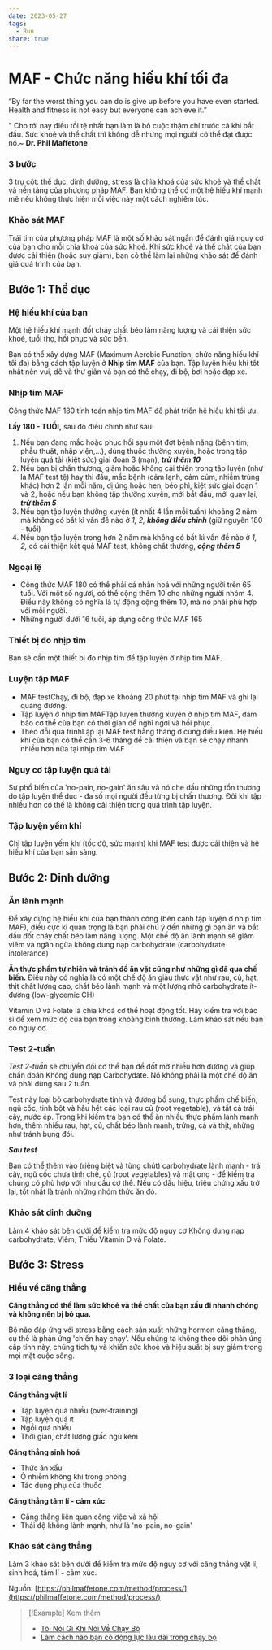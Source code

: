 ```yaml
---
date: 2023-05-27
tags:
  - Run
share: true
---
```


# MAF - Chức năng hiếu khí tối đa

“By far the worst thing you can do is give up before you have even started. Health and fitness is not easy but everyone can achieve it.”

" Cho tới nay điều tồi tệ nhất bạn làm là bỏ cuộc thậm chí trước cả khi bắt đầu. Sức khoẻ và thể chất thì không dễ nhưng mọi người có thể đạt được nó.~ **Dr. Phil Maffetone**

### 3 bước

3 trụ cột: thể dục, dinh dưỡng, stress là chìa khoá của sức khoẻ và thể chất và nền tảng của phương pháp MAF. Bạn không thể có một hệ hiếu khí mạnh mẽ nếu không thực hiện mỗi việc này một cách nghiêm túc.

### Khảo sát MAF

Trái tim của phương pháp MAF là một số khảo sát ngắn để đánh giá nguy cơ của bạn cho mỗi chìa khoá của sức khoẻ. Khi sức khoẻ và thể chât của bạn được cải thiện (hoặc suy giảm), bạn có thể làm lại những khảo sát để đánh giá quá trình của bạn.

## Bước 1: Thể dục

### Hệ hiếu khí của bạn

Một hệ hiếu khí mạnh đốt cháy chất béo làm năng lượng và cải thiện sức khoẻ, tuổi thọ, hồi phục và sức bền.

Bạn có thể xây dựng MAF (Maximum Aerobic Function, chức năng hiếu khí tối đa) bằng cách tập luyện ở **Nhịp tim MAF** của bạn. Tập luyện hiếu khí tốt nhất nên vui, dễ và thư giãn và bạn có thể chạy, đi bộ, bơi hoặc đạp xe.

### Nhịp tim MAF

Công thức MAF 180 tính toán nhịp tim MAF để phát triển hệ hiếu khí tối ưu.

**Lấy 180 - TUỔI,** sau đó điều chỉnh như sau:

1. Nếu bạn đang mắc hoặc phục hồi sau một đợt bệnh nặng (bệnh tim, phẫu thuật, nhập viện,...), dùng thuốc thường xuyên, hoặc trong tập luyện quá tải (kiệt sức) giai đoạn 3 (mạn), ***trừ thêm 10***
2. Nếu bạn bị chấn thương, giảm hoặc không cải thiện trong tập luyện (như là MAF test tệ) hay thi đấu, mắc bệnh (cảm lạnh, cảm cúm, nhiễm trùng khác) hơn 2 lần mỗi năm, dị ứng hoặc hen, béo phì, kiệt sức giai đoạn 1 và 2, hoặc nếu bạn không tập thường xuyên, mới bắt đầu, mới quay lại, ***trừ thêm 5***
3. Nếu bạn tập luyện thường xuyên (ít nhất 4 lần mỗi tuần) khoảng 2 năm mà không có bất kì vấn đề nào ở *1, 2,* ***không điều chỉnh*** (giữ nguyên 180 - tuổi)
4. Nếu bạn tập luyện trong hơn 2 năm mà không có bất kì vấn đề nào ở *1, 2,* có cải thiện kết quả MAF test, không chất thương, ***cộng thêm 5***

### Ngoại lệ

- Công thức MAF 180 có thể phải cá nhân hoá với những người trên 65 tuổi. Với một số người, có thể cộng thêm 10 cho những người nhóm 4. Điều này không có nghĩa là tự động cộng thêm 10, mà nó phải phù hợp với mỗi người.
- Những người dưới 16 tuổi, áp dụng công thức MAF 165

### Thiết bị đo nhịp tim

Bạn sẽ cần một thiết bị đo nhịp tim để tập luyện ở nhịp tim MAF.

### Luyện tập MAF

- MAF testChạy, đi bộ, đạp xe khoảng 20 phút tại nhịp tim MAF và ghi lại quảng đường.
- Tập luyện ở nhịp tim MAFTập luyện thường xuyên ở nhịp tim MAF, đảm bảo cơ thể của bạn có thời gian để nghỉ ngơi và hồi phục.
- Theo dỗi quá trìnhLặp lại MAF test hằng tháng ở cùng điều kiện. Hệ hiếu khí của bạn có thể cần 3-6 tháng để cải thiện và bạn sẽ chạy nhanh nhiều hơn nữa tại nhịp tim MAF

### Nguy cơ tập luyện quá tải

Sự phổ biến của 'no-pain, no-gain' ăn sâu và nó che dấu những tổn thương do tập luyện thể dục - đa số mọi người đều từng bị chấn thương. Đôi khi tập nhiều hơn có thể là không cải thiện trong quá trình tập luyện.

### Tập luyện yếm khí

Chỉ tập luyện yếm khí (tốc độ, sức mạnh) khi MAF test được cải thiện và hệ hiếu khí của bạn sẵn sàng.

## Bước 2: Dinh dưỡng

### Ăn lành mạnh

Để xây dựng hệ hiếu khi của bạn thành công (bên cạnh tập luyện ở nhịp tim MAF), điều cực kì quan trọng là bạn phải chú ý đến những gì bạn ăn và bắt đầu đốt cháy chất béo làm năng lượng. Một chế độ ăn lành mạnh sẽ giảm viêm và ngăn ngừa không dung nạp carbohydrate (carbohydrate intolerance)

**Ăn thực phẩm tự nhiên** **và tránh đồ ăn vặt cũng như những gì đã qua chế biến.** Điều này có nghĩa là có một chế độ ăn giàu thực vật như rau, củ, hạt, thịt chất lượng cao, chất béo lành mạnh và một lượng nhỏ carbohydrate ít-đường (low-glycemic CH)

Vitamin D và Folate là chìa khoá cơ thể hoạt động tốt. Hãy kiểm tra với bác sĩ để xem mức độ của bạn trong khoảng bình thường. Làm khảo sát nếu bạn có nguy cơ.

### Test 2-tuần

*Test 2-tuần* sẽ chuyển đổi cơ thể bạn để đốt mỡ nhiều hơn đường và giúp chẩn đoán Không dung nạp Carbohydate. Nó không phải là một chế độ ăn và phải dừng sau 2 tuần.

Test này loại bỏ carbohydrate tinh và đường bổ sung, thực phẩm chế biến, ngũ cốc, tinh bột và hầu hết các loại rau củ (root vegetable), và tất cả trái cây, nước ép. Trong khi kiếm tra bạn có thể ăn nhiều thực phẩm lành mạnh hơn, thêm nhiều rau, hạt, củ, chất béo lành mạnh, trứng, cá và thịt, những như tránh bụng đói.

***Sau test***

Bạn có thể thêm vào (riêng biệt và từng chút) carbohydrate lành mạnh - trái cây, ngũ cốc chưa tinh chế, củ (root vegetables) và mật ong - để kiểm tra chúng có phù hợp với nhu cầu cơ thể. Nếu có dấu hiệu, triệu chứng xấu trở lại, tốt nhất là tránh những nhóm thức ăn đó.

### Khảo sát dinh dưỡng

Làm 4 khảo sát bên dưới để kiểm tra mức độ nguy cơ Không dung nạp carbohydrate, Viêm, Thiếu Vitamin D và Folate.

## Bước 3: Stress

### Hiểu về căng thẳng

**Căng thẳng có thể làm sức khoẻ và thể chất của bạn xấu đi nhanh chóng và không nên bị bỏ qua.**

Bộ não đáp ứng với stress bằng cách sản xuất những hormon căng thẳng, cụ thể là phản ứng 'chiến hay chạy'. Nếu chúng ta không theo dõi phản ứng cấp tính này, chúng tích tụ và khiến sức khoẻ và hiệu suất bị suy giảm trong mọi mặt cuộc sống.

### 3 loại căng thẳng

**Căng thẳng vật lí**

- Tập luyện quá nhiều (over-training)
- Tập luyện quá ít
- Ngồi quá nhiều
- Thời gian, chất lượng giấc ngủ kém

**Căng thẳng sinh hoá**

- Thức ăn xấu
- Ô nhiễm không khí trong phòng
- Tác dụng phụ của thuốc

**Căng thẳng tâm lí - cảm xúc**

- Căng thẳng liên quan công việc và xã hội
- Thái độ không lành mạnh, như là 'no-pain, no-gain'

### Khảo sát căng thẳng

Làm 3 khảo sát bên dưới để kiểm tra mức độ nguy cơ với căng thẳng vật lí, sinh hoá, tâm lí - cảm xúc.


Nguồn: [https://philmaffetone.com/method/process/](https://philmaffetone.com/method/process/)

> [!Example] Xem thêm
> - [Tôi Nói Gì Khi Nói Về Chạy Bộ](./T%C3%B4i%20N%C3%B3i%20G%C3%AC%20Khi%20N%C3%B3i%20V%E1%BB%81%20Ch%E1%BA%A1y%20B%E1%BB%99.md)
> - [Làm cách nào bạn có động lực lâu dài trong chạy bộ](./L%C3%A0m%20c%C3%A1ch%20n%C3%A0o%20b%E1%BA%A1n%20c%C3%B3%20%C4%91%E1%BB%99ng%20l%E1%BB%B1c%20l%C3%A2u%20d%C3%A0i%20trong%20ch%E1%BA%A1y%20b%E1%BB%99.md)